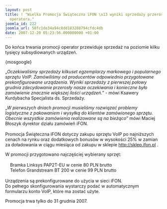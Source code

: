 ```yaml
---
layout: post
title: ! "Wielka Promocja Świąteczna iFON \x13 wyniki sprzedaży przerosły oczekiwania
  operatora."
joomla_id: 222
joomla_url: 58fc1de34a94c8dd183288794cfdc4db
date: 2007-12-20 05:23:56.000000000 +01:00
---
```

Do końca trwania promocji operator przewiduje sprzedaż na poziomie kilku tysięcy subsydiowanych urządzeń.<p>{mosgoogle}</p><p>&bdquo;<em>Oczekiwaliśmy sprzedaży kilkuset egzemplarzy markowego i popularnego sprzętu VoIP. Zam&oacute;wiliśmy od producent&oacute;w odpowiednio przygotowane prekonfigurowane urządzenia. Wyniki sprzedaży z pierwszej połowy grudnia zdecydowanie przerosły nasze oczekiwania i konieczne było zam&oacute;wienie znacznie większej ilości urządzeń.</em>&rdquo; - m&oacute;wi Ksawery Kurdybacha Specjalista ds. Sprzedaży.</p><p>&bdquo;<em>W pierwszych dniach promocji musieliśmy rozwiązać problemy logistyczne z pakowaniem i wysyłką do klient&oacute;w zam&oacute;wionego sprzętu. Obecnie wszystkie zam&oacute;wienia realizowane są na bieżąco</em>&rdquo; m&oacute;wi Maciej Błoszyk dyrektor działu zam&oacute;wie&ntilde; iFON.<br /><br />Promocja Świąteczna iFON dotyczy zakupu sprzętu VoIP po najniższych cenach na rynku oraz dodatkowych bonus&oacute;w w wysokości 25% w zamian za doładowania w ciągu miesiąca od zakupu w sklepie <a href="http://sklep.ifon.pl" target="_blank">http://sklep.ifon.pl</a> .</p><p>W promocji przygotowano najczęściej wybierany sprzęt: <br /><br />&nbsp;&nbsp;&nbsp; Bramka Linksys PAP2T-EU w cenie 80 PLN brutto <br />&nbsp;&nbsp;&nbsp; Telefon Grandstream BT 200 w cenie 99 PLN brutto <br /><br />Urządzenia są prekonfigurowane do użycia w sieci iFON. <br />Do pełnego skonfigurowania wystarczy podać w automatycznym formularzu konto VoIP, kt&oacute;re ma zostać użyte.</p><p>Promocja trwa tylko do 31 grudnia 2007. </p>
